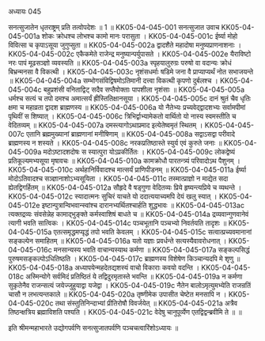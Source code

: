 अध्यायः 045

सनत्सुजातेन धृतराष्ट्रम् प्रति तत्वोपदेशः ॥ 1 ॥
KK05-04-045-001	सनत्सुजात उवाच 
KK05-04-045-001a	शोकः क्रोधश्च लोभश्च कामो मानः परासुता ।
KK05-04-045-001c	ईर्ष्या मोहो विवित्सा च कृपाऽसूया जुगुप्सुता ॥
KK05-04-045-002a	द्वादशैते महादोषा मनुष्यप्राणनाशनाः ।
KK05-04-045-002c	एकैकमेते राजेन्द्र मनुष्यान्पर्युपासते ।
KK05-04-045-002e	यैराविष्टो नरः पापं मूढसञ्ज्ञो व्यवस्यति ॥
KK05-04-045-003a	स्पृहयालुरुग्रः परुषो वा वदान्यः क्रोधं बिभ्रन्मनसा वै विकत्थी ।
KK05-04-045-003c	नृशंसधर्माः षडिमे जना वै प्राप्याप्यर्थं नोत सभाजयन्ते ॥
KK05-04-045-004a	सम्भोगसंविद्विषमोऽतिमानी दत्त्वा विकत्थी कृपणो दुर्बलश्च ।
KK05-04-045-004c	बहुप्रशंसी वनिताद्विट् सदैव सप्तैवोक्ताः पापशीला नृशंसाः ॥
KK05-04-045-005a	धर्मश्च सत्यं च तपो दमश्च अमात्सर्यं ह्रीस्तितिक्षानसूया ।
KK05-04-045-005c	दानं श्रुतं चैव धृतिः क्षमा च महाव्रता द्वादश ब्राह्मणस्य ॥
KK05-04-045-006a	यो नैतेभ्यः प्रच्यवेद्द्वादशभ्यः सर्वामपीमां पृथिवीं स शिष्यात् ।
KK05-04-045-006c	त्रिभिर्द्वाभ्यामेकतो वार्थितो यो नास्य स्वमस्तीति च वेदितव्यम् ॥
KK05-04-045-007a	दमस्त्यागोऽथाप्रमाद इत्येतेष्वमृतं स्थितम् ।
KK05-04-045-007c	एतानि ब्रह्ममुख्यानां ब्राह्मणानां मनीषिणाम् ॥
KK05-04-045-008a	सद्वाऽसद्वा परीवादे ब्राह्मणस्य न शस्यते ।
KK05-04-045-008c	नरकप्रतिष्ठास्ते स्युर्य एवं कुरुते जनाः ॥
KK05-04-045-009a	मदोऽष्टादशदोषः स स्यात्पुरा योऽप्रकीर्तितः ।
KK05-04-045-009c	लोकद्वेष्यं प्रतिकूल्यमभ्यसूया मृषावचः ॥
KK05-04-045-010a	कामक्रोधौ पारतन्त्र्यं परिवादोऽथ पैशुनम् ।
KK05-04-045-010c	अर्थहानिर्विवादश्च मात्सर्यं प्राणिपीडनम् ॥
KK05-04-045-011a	ईर्ष्या मोदोऽतिवादश्च सञ्ज्ञानाशोऽभ्यसूयिता ।
KK05-04-045-011c	तस्मात्प्राज्ञो न माद्येत सदा ह्येतद्विगर्हितम् ॥
KK05-04-045-012a	सौहृदे वै षड्गुणा वेदितव्यः प्रिये हृष्यन्त्यप्रिये च व्यथन्ते ।
KK05-04-045-012c	स्यादात्मनः सुचिरं याचते यो ददात्ययाच्यमपि देयं खलु स्यात् ।
KK05-04-045-012e	इष्टान्पुत्रान्विभवान्स्वांश्च दारानभ्यर्थितश्चार्हति शुद्धभावः ॥
KK05-04-045-013ac	त्यक्तद्रव्यः संवसेन्नेह कामाद्भुङ्क्ते कर्मस्वाशिषं बाधते च ॥
KK05-04-045-014a	द्रव्यवान्गुणवानेवं त्यागी भवति सात्विकः ।
KK05-04-045-014c	पञ्चभूतानि पञ्चभ्यो निवर्तयति तादृशः ॥
KK05-04-045-015a	एतत्समृद्धमप्यृद्धं तपो भवति केवलम् ।
KK05-04-045-015c	सत्वात्प्रच्यवमानानां सङ्कल्पेन समाहितम् ॥
KK05-04-045-016a	यतो यज्ञाः प्रवर्धन्ते सत्यस्यैवावरोधनात् ।
KK05-04-045-016c	मनसान्यस्य भवति वाचान्यस्याथ कर्मणा ॥
KK05-04-045-017a	सङ्कल्पसिद्धं पुरुषमसङ्कल्पोऽधितिष्ठति ।
KK05-04-045-017c	ब्राह्मणस्य विशेषेण किञ्चान्यदपि मे शृणु ॥
KK05-04-045-018a	अध्यापयेन्महदेतद्यशस्यं वाचो विकाराः कवयो वदन्ति ।
KK05-04-045-018c	अस्मिन्योगे सर्वमिदं प्रतिष्ठितं ये तद्विदुरमृतास्ते भवन्ति ॥
KK05-04-045-019a	न कर्मणा सुकृतेनैव राजन्सत्यं जयेज्जुहुयाद्वा यजेद्वा ।
KK05-04-045-019c	नैतेन बालोऽमृत्युमभ्येति राजन्रतिं चासौ न लभत्यन्तकाले ॥
KK05-04-045-020a	तृष्णीमेक उपासीत चेष्टेत मनसापि न ।
KK05-04-045-020c	तथा संस्तुतिनिन्दाभ्यां प्रीतिरोषौ विवर्जयेत् ॥
KK05-04-045-021a	अत्रैव तिष्ठन्क्षत्रिय ब्रह्माविशति पश्यति ।
KK05-04-045-021c	वेदेषु चानुपूर्व्येण एतद्विद्वन्ब्रवीमि ते ॥ ॥

इति श्रीमन्महाभारते उद्योगपर्वणि सनत्सुजातपर्वणि पञ्चचत्वारिंशोऽध्यायः ॥
